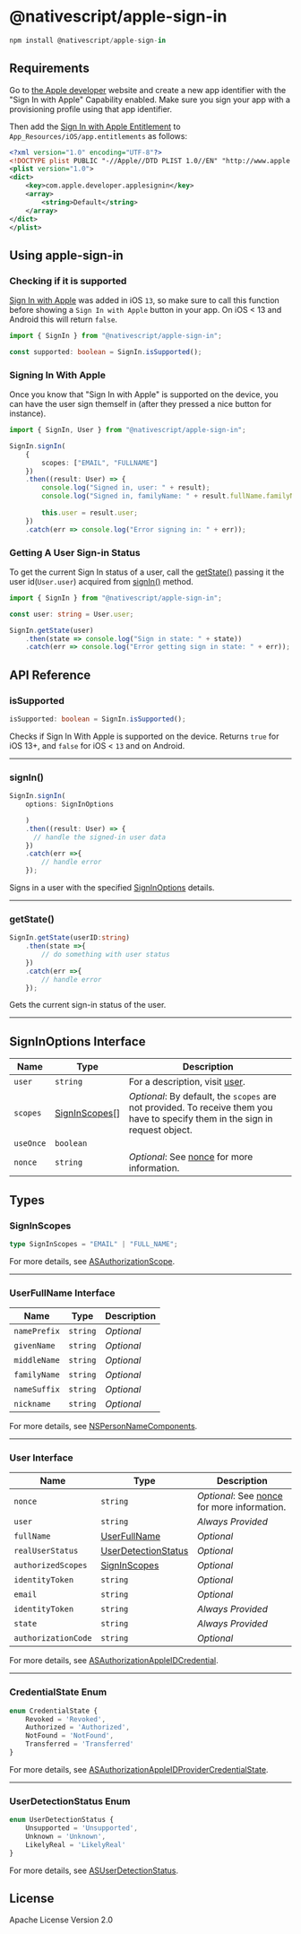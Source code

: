 # @nativescript/apple-sign-in

```javascript
npm install @nativescript/apple-sign-in
```

## Requirements

Go to [the Apple developer](https://developer.apple.com/account/resources/identifiers/list) website and create a new app identifier with the "Sign In with Apple" Capability enabled. Make sure you sign your app with a provisioning profile using that app identifier.

Then add the [Sign In with Apple Entitlement](https://developer.apple.com/documentation/bundleresources/entitlements/com_apple_developer_applesignin?language=objc) to `App_Resources/iOS/app.entitlements` as follows:
```xml
<?xml version="1.0" encoding="UTF-8"?>
<!DOCTYPE plist PUBLIC "-//Apple//DTD PLIST 1.0//EN" "http://www.apple.com/DTDs/PropertyList-1.0.dtd">
<plist version="1.0">
<dict>
	<key>com.apple.developer.applesignin</key>
	<array>
		<string>Default</string>
	</array>
</dict>
</plist>
```

## Using apple-sign-in

###  Checking if it is supported

[Sign In with Apple](https://developer.apple.com/sign-in-with-apple/) was added in iOS `13`, so make sure to call this function before showing a `Sign In with Apple` button in your app.
On iOS < 13 and Android this will return `false`.

```typescript
import { SignIn } from "@nativescript/apple-sign-in";

const supported: boolean = SignIn.isSupported();
```

### Signing In With Apple

Once you know that "Sign In with Apple" is supported on the device, you can have the
user sign themself in (after they pressed a nice button for instance).

```typescript
import { SignIn, User } from "@nativescript/apple-sign-in";

SignIn.signIn(
    {
        scopes: ["EMAIL", "FULLNAME"]
    })
    .then((result: User) => {
        console.log("Signed in, user: " + result);
        console.log("Signed in, familyName: " + result.fullName.familyName);
        
        this.user = result.user;
    })
    .catch(err => console.log("Error signing in: " + err));
```

### Getting A User Sign-in Status

To get the current Sign In status of a user, call the [getState()](#getState) passing it the user id(`User.user`) acquired from [signIn()](#signin) method.

```typescript
import { SignIn } from "@nativescript/apple-sign-in";

const user: string = User.user;

SignIn.getState(user)
    .then(state => console.log("Sign in state: " + state))
    .catch(err => console.log("Error getting sign in state: " + err));
```

## API Reference
### isSupported
```ts
isSupported: boolean = SignIn.isSupported();
```
Checks if Sign In With Apple is supported on the device. Returns `true` for iOS 13+, and `false` for iOS < `13` and on Android.

---
### signIn()
```ts
SignIn.signIn(
    options: SignInOptions

    )
    .then((result: User) => {
      // handle the signed-in user data
    })
    .catch(err =>{
        // handle error
    });
```

Signs in a user with the specified [SignInOptions]() details.

---
### getState()
```ts
SignIn.getState(userID:string)
    .then(state =>{
        // do something with user status
    })
    .catch(err =>{
        // handle error
    });
```
Gets the current sign-in status of the user.

---
## SignInOptions Interface

| Name | Type | Description |
|------|------|-------------|
| `user` | `string` | For a description, visit [user](https://developer.apple.com/documentation/authenticationservices/asauthorizationappleidrequest/3153041-user?language=objc).|
| `scopes` | [SignInScopes](#SignInScopes)\[\] | _Optional_: By default, the `scopes` are not provided. To receive them you have to specify them in the sign in request object.
| `useOnce` | `boolean` | |
| `nonce` | `string`|  _Optional_: See [nonce](https://developer.apple.com/documentation/authenticationservices/asauthorizationopenidrequest/3362520-nonce?language=objc) for more information. |


## Types
### SignInScopes
```ts
type SignInScopes = "EMAIL" | "FULL_NAME";
```
For more details, see [ASAuthorizationScope](https://developer.apple.com/documentation/authenticationservices/asauthorizationscope?language=objc).

---
### UserFullName Interface
| Name | Type | Description |
|------|------|-------------|
| `namePrefix`| `string`| _Optional_ |
| `givenName` | `string` | _Optional_ |
| `middleName` | `string` | _Optional_ |
| `familyName` | `string` | _Optional_ |
| `nameSuffix` | `string` | _Optional_ |
| `nickname` | `string` | _Optional_ |

For more details, see [NSPersonNameComponents](https://developer.apple.com/documentation/foundation/nspersonnamecomponents?language=objc).

---
### User Interface
| Name | Type | Description |
|------|------|-------------|
| `nonce`| `string`| _Optional_: See [nonce](https://developer.apple.com/documentation/authenticationservices/asauthorizationopenidrequest/3362520-nonce?language=objc) for more information. |
| `user` | `string` | _Always Provided_|
| `fullName` | [UserFullName](#userfullname-interface) | _Optional_ |
| `realUserStatus` | [UserDetectionStatus](#userdetectionstatus-enum) | _Optional_ |
| `authorizedScopes` | [SignInScopes](#signinscopes) | _Optional_ |
| `identityToken` | `string` | _Optional_ |
| `email` | `string` | _Optional_ |
| `identityToken` | `string` |  _Always Provided_|
| `state` | `string` |  _Always Provided_|
| `authorizationCode` | `string` | _Optional_ |

For more details, see [ASAuthorizationAppleIDCredential](https://developer.apple.com/documentation/authenticationservices/asauthorizationappleidcredential?language=objc).

---
### CredentialState Enum
```ts
enum CredentialState {
    Revoked = 'Revoked',
    Authorized = 'Authorized',
    NotFound = 'NotFound',
    Transferred = 'Transferred'
} 
```
For more details, see [ASAuthorizationAppleIDProviderCredentialState](https://developer.apple.com/documentation/authenticationservices/asauthorizationappleidprovidercredentialstate?language=objc).

---
### UserDetectionStatus Enum
```ts
enum UserDetectionStatus {
    Unsupported = 'Unsupported',
    Unknown = 'Unknown',
    LikelyReal = 'LikelyReal'
}
```
For more details, see [ASUserDetectionStatus](https://developer.apple.com/documentation/authenticationservices/asuserdetectionstatus?language=objc).
## License

Apache License Version 2.0
